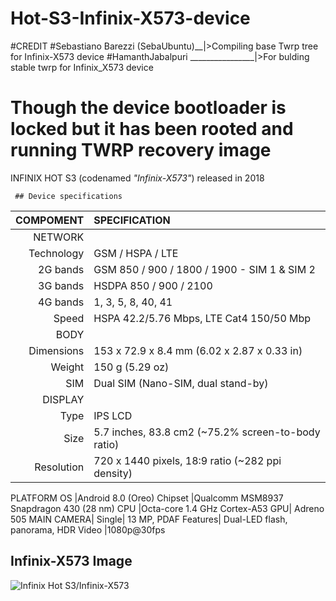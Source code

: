 # Hot-S3-Infinix-X573-device

#CREDIT
#Sebastiano Barezzi (SebaUbuntu)__|>Compiling base Twrp tree for Infinix-X573 device
#HamanthJabalpuri ________________|>For bulding stable twrp for Infinix_X573 device


Though the device bootloader is locked but it has been rooted and running
              TWRP recovery image
=============================

INFINIX HOT S3 (codenamed _"Infinix-X573"_) released in 2018



     ## Device specifications

 COMPOMENT | SPECIFICATION
----------:|:-------------------------
NETWORK    | 
Technology | GSM / HSPA / LTE
2G bands|GSM 850 / 900 / 1800 / 1900 - SIM 1 & SIM 2
3G bands	|HSDPA 850 / 900 / 2100
4G bands	|1, 3, 5, 8, 40, 41
Speed	|HSPA 42.2/5.76 Mbps, LTE Cat4 150/50 Mbp
BODY|
Dimensions	|153 x 72.9 x 8.4 mm (6.02 x 2.87 x 0.33 in)
Weight	|150 g (5.29 oz)
SIM	|Dual SIM (Nano-SIM, dual stand-by)
DISPLAY|
Type	|IPS LCD
Size	|5.7 inches, 83.8 cm2 (~75.2% screen-to-body ratio)
Resolution	|720 x 1440 pixels, 18:9 ratio (~282 ppi density)
PLATFORM
OS	|Android 8.0 (Oreo)
Chipset	|Qualcomm MSM8937 Snapdragon 430 (28 nm)
CPU	|Octa-core 1.4 GHz Cortex-A53
GPU|	Adreno 505
MAIN CAMERA|
Single|	13 MP, PDAF
Features|	Dual-LED flash, panorama, HDR
Video	|1080p@30fps


## Infinix-X573 Image

![Infinix Hot S3/Infinix-X573](https://droidafrica.net/wp-content/uploads/2019/01/infinix-hot-s3-32gb-sandstone-black-3gb-ram-3-600x600.jpg "Infinix Hot S3/Infinix-X573")
